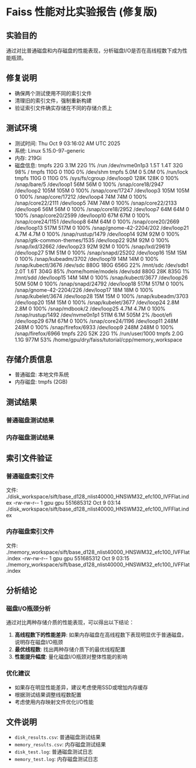 # Faiss 性能对比实验报告 (修复版)

## 实验目的
通过对比普通磁盘和内存磁盘的性能表现，分析磁盘I/O是否在高线程数下成为性能瓶颈。

## 修复说明
- 确保两个测试使用不同的索引文件
- 清理旧的索引文件，强制重新构建
- 验证索引文件确实存储在不同的存储介质上

## 测试环境
- 测试时间: Thu Oct  9 03:16:02 AM UTC 2025
- 系统: Linux 5.15.0-97-generic
- 内存: 219Gi
- 磁盘信息: tmpfs            22G  3.1M   22G   1% /run
/dev/nvme0n1p3  1.5T  1.4T   32G  98% /
tmpfs           110G     0  110G   0% /dev/shm
tmpfs           5.0M     0  5.0M   0% /run/lock
tmpfs           110G     0  110G   0% /sys/fs/cgroup
/dev/loop0      128K  128K     0 100% /snap/bare/5
/dev/loop1       56M   56M     0 100% /snap/core18/2947
/dev/loop2      105M  105M     0 100% /snap/core/17247
/dev/loop3      105M  105M     0 100% /snap/core/17212
/dev/loop4       74M   74M     0 100% /snap/core22/2111
/dev/loop5       74M   74M     0 100% /snap/core22/2133
/dev/loop6       56M   56M     0 100% /snap/core18/2952
/dev/loop7       64M   64M     0 100% /snap/core20/2599
/dev/loop10      67M   67M     0 100% /snap/core24/1151
/dev/loop8       64M   64M     0 100% /snap/core20/2669
/dev/loop13     517M  517M     0 100% /snap/gnome-42-2204/202
/dev/loop21     4.7M  4.7M     0 100% /snap/rustup/1479
/dev/loop14      92M   92M     0 100% /snap/gtk-common-themes/1535
/dev/loop22      92M   92M     0 100% /snap/lxd/32662
/dev/loop23      92M   92M     0 100% /snap/lxd/29619
/dev/loop27      51M   51M     0 100% /snap/snapd/25202
/dev/loop16      15M   15M     0 100% /snap/kubeadm/3702
/dev/loop19      14M   14M     0 100% /snap/kubectl/3676
/dev/sdc        880G  180G  656G  22% /mnt/sdc
/dev/sdb1       2.0T  1.6T  304G  85% /home/homie/models
/dev/sdd        880G   28K  835G   1% /mnt/sdd
/dev/loop15      14M   14M     0 100% /snap/kubectl/3677
/dev/loop26      50M   50M     0 100% /snap/snapd/24792
/dev/loop18     517M  517M     0 100% /snap/gnome-42-2204/226
/dev/loop17      18M   18M     0 100% /snap/kubelet/3674
/dev/loop28      15M   15M     0 100% /snap/kubeadm/3703
/dev/loop20      15M   15M     0 100% /snap/kubelet/3677
/dev/loop24     2.8M  2.8M     0 100% /snap/mdbook/2
/dev/loop25     4.7M  4.7M     0 100% /snap/rustup/1492
/dev/nvme0n1p1  511M  6.1M  505M   2% /boot/efi
/dev/loop29      67M   67M     0 100% /snap/core24/1196
/dev/loop11     248M  248M     0 100% /snap/firefox/6933
/dev/loop9      248M  248M     0 100% /snap/firefox/6966
tmpfs            22G   52K   22G   1% /run/user/1000
tmpfs           2.0G  1.1G  977M  53% /home/gpu/dry/faiss/tutorial/cpp/memory_workspace

## 存储介质信息
- 普通磁盘: 本地文件系统
- 内存磁盘: tmpfs (2GB)

## 测试结果

### 普通磁盘测试结果


### 内存磁盘测试结果


## 索引文件验证
### 普通磁盘索引文件
文件: ./disk_workspace/sift/base_d128_nlist40000_HNSWM32_efc100_IVFFlat.index
-rw-rw-r-- 1 gpu gpu 551685312 Oct  9 03:14 ./disk_workspace/sift/base_d128_nlist40000_HNSWM32_efc100_IVFFlat.index
### 内存磁盘索引文件
文件: ./memory_workspace/sift/base_d128_nlist40000_HNSWM32_efc100_IVFFlat.index
-rw-rw-r-- 1 gpu gpu 551685312 Oct  9 03:15 ./memory_workspace/sift/base_d128_nlist40000_HNSWM32_efc100_IVFFlat.index

## 分析结论

### 磁盘I/O瓶颈分析
通过对比两种存储介质的性能表现，可以得出以下结论：

1. **高线程数下的性能差异**: 如果内存磁盘在高线程数下表现明显优于普通磁盘，说明存在磁盘I/O瓶颈
2. **最优线程数**: 找出两种存储介质下的最优线程配置
3. **性能提升幅度**: 量化磁盘I/O瓶颈对整体性能的影响

### 优化建议
- 如果存在明显性能差异，建议考虑使用SSD或增加内存缓存
- 根据测试结果调整线程数配置
- 考虑使用内存映射文件优化I/O性能

## 文件说明
- `disk_results.csv`: 普通磁盘测试结果
- `memory_results.csv`: 内存磁盘测试结果  
- `disk_test.log`: 普通磁盘测试日志
- `memory_test.log`: 内存磁盘测试日志
